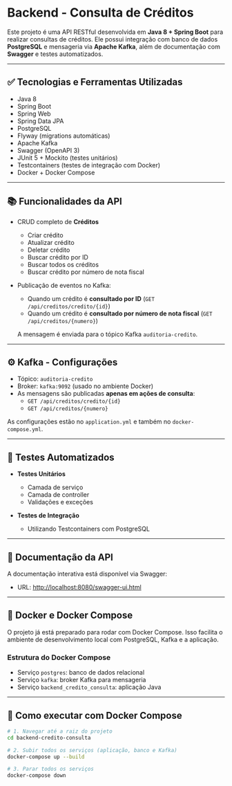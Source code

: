 # Backend - Consulta de Créditos

Este projeto é uma API RESTful desenvolvida em **Java 8 + Spring Boot** para realizar consultas de créditos. Ele possui integração com banco de dados **PostgreSQL** e mensageria via **Apache Kafka**, além de documentação com **Swagger** e testes automatizados.

---

## ✅ Tecnologias e Ferramentas Utilizadas

- Java 8
- Spring Boot
- Spring Web
- Spring Data JPA
- PostgreSQL
- Flyway (migrations automáticas)
- Apache Kafka
- Swagger (OpenAPI 3)
- JUnit 5 + Mockito (testes unitários)
- Testcontainers (testes de integração com Docker)
- Docker + Docker Compose

---

## 📚 Funcionalidades da API

- CRUD completo de **Créditos**
    - Criar crédito
    - Atualizar crédito
    - Deletar crédito
    - Buscar crédito por ID
    - Buscar todos os créditos
    - Buscar crédito por número de nota fiscal

- Publicação de eventos no Kafka:
    - Quando um crédito é **consultado por ID** (`GET /api/creditos/credito/{id}`)
    - Quando um crédito é **consultado por número de nota fiscal** (`GET /api/creditos/{numero}`)

  A mensagem é enviada para o tópico Kafka `auditoria-credito`.

---

## ⚙️ Kafka - Configurações

- Tópico: `auditoria-credito`
- Broker: `kafka:9092` (usado no ambiente Docker)
- As mensagens são publicadas **apenas em ações de consulta**:
    - `GET /api/creditos/credito/{id}`
    - `GET /api/creditos/{numero}`

As configurações estão no `application.yml` e também no `docker-compose.yml`.

---

## 🧪 Testes Automatizados

- **Testes Unitários**
    - Camada de serviço
    - Camada de controller
    - Validações e exceções

- **Testes de Integração**
    - Utilizando Testcontainers com PostgreSQL

---

## 🧪 Documentação da API

A documentação interativa está disponível via Swagger:

- URL: [http://localhost:8080/swagger-ui.html](http://localhost:8080/swagger-ui.html)

---

## 🐳 Docker e Docker Compose

O projeto já está preparado para rodar com Docker Compose. Isso facilita o ambiente de desenvolvimento local com PostgreSQL, Kafka e a aplicação.

### Estrutura do Docker Compose

- Serviço `postgres`: banco de dados relacional
- Serviço `kafka`: broker Kafka para mensageria
- Serviço `backend_credito_consulta`: aplicação Java

---

## 🚀 Como executar com Docker Compose

```bash
# 1. Navegar até a raiz do projeto
cd backend-credito-consulta

# 2. Subir todos os serviços (aplicação, banco e Kafka)
docker-compose up --build

# 3. Parar todos os serviços
docker-compose down
